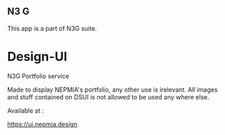 ## N3 G
This app is a part of N3G suite.

# Design-UI
N3G Portfolio service 

Made to display NEPMIA's portfolio, any other use is irelevant. All images and stuff contained on DSUI is not allowed to be used any where else.



Available at :

https://ui.nepmia.design
